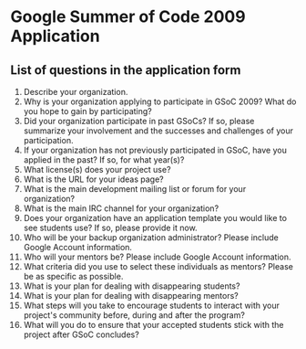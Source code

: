 
# Google Summer of Code 2009 Application

## List of questions in the application form

   1. Describe your organization.
   1. Why is your organization applying to participate in GSoC 2009? What do you hope to gain by participating?
   1. Did your organization participate in past GSoCs? If so, please summarize your involvement and the successes and challenges of your participation.
   1. If your organization has not previously participated in GSoC, have you applied in the past? If so, for what year(s)?
   1. What license(s) does your project use?
   1. What is the URL for your ideas page?
   1. What is the main development mailing list or forum for your organization?
   1. What is the main IRC channel for your organization?
   1. Does your organization have an application template you would like to see students use? If so, please provide it now.
   1. Who will be your backup organization administrator? Please include Google Account information.
   1. Who will your mentors be? Please include Google Account information.
   1. What criteria did you use to select these individuals as mentors? Please be as specific as possible.
   1. What is your plan for dealing with disappearing students?
   1. What is your plan for dealing with disappearing mentors?
   1. What steps will you take to encourage students to interact with your project's community before, during and after the program?
   1. What will you do to ensure that your accepted students stick with the project after GSoC concludes?